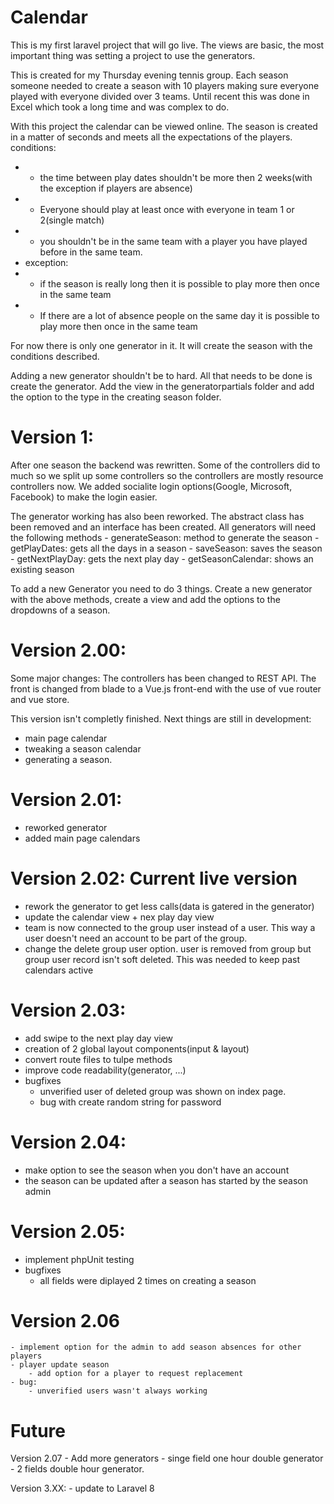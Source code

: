 # Calendar
This is my first laravel project that will go live. The views are basic, the most important thing was setting a project to use the generators. 

This is created for my Thursday evening tennis group. Each season someone needed to create a season with 10 players making sure everyone played with everyone divided over 3 teams. Until recent this was done in Excel which took a long time and was complex to do.

With this project the calendar can be viewed online. The season is created in a matter of seconds and meets all the expectations of the players.
conditions:
 * - the time between play dates shouldn't be more then 2 weeks(with the exception if players are absence)
 * - Everyone should play at least once with everyone in team 1 or 2(single match)
 * - you shouldn't be in the same team with a player you have played before in the same team.
 * exception:
 * - if the season is really long then it is possible to play more then once in the same team
 * - If there are a lot of absence people on the same day it is possible to play more then once in the same team
 
 For now there is only one generator in it. It will create the season with the conditions described. 

Adding a new generator shouldn't be to hard. All that needs to be done is create the generator. Add the view in the generatorpartials folder and add the option to the type in the creating season folder.

# Version 1: 
After one season the backend was rewritten. Some of the controllers did to much so we split up some controllers so the controllers are mostly resource controllers now. We added socialite login options(Google, Microsoft, Facebook) to make the login easier. 

The generator working has also been reworked. The abstract class has been removed and an interface has been created. 
All generators will need the following methods
    - generateSeason: method to generate the season
    - getPlayDates: gets all the days in a season
    - saveSeason: saves the season
    - getNextPlayDay: gets the next play day
    - getSeasonCalendar: shows an existing season

To add a new Generator you need to do 3 things. Create a new generator with the above methods, create a view and add the options to the dropdowns of a season. 

# Version 2.00: 
Some major changes: 
The controllers has been changed to REST API. The front is changed from blade to a Vue.js front-end with the use of vue router and vue store. 

This version isn't completly finished. Next things are still in development: 
- main page calendar
- tweaking a season calendar
- generating a season.

# Version 2.01: 
- reworked generator
- added main page calendars

# Version 2.02: Current live version
- rework the generator to get less calls(data is gatered in the generator)
- update the calendar view + nex play day view
- team is now connected to the group user instead of a user. This way a user doesn't need an account to be part of the group. 
- change the delete group user option. user is removed from group but group user record isn't soft deleted. This was needed to keep past calendars active

# Version 2.03: 
- add swipe to the next play day view
- creation of 2 global layout components(input & layout)
- convert route files to tulpe methods
- improve code readability(generator, ...)
- bugfixes
    - unverified user of deleted group was shown on index page.
    - bug with create random string for password

# Version 2.04: 
- make option to see the season when you don't have an account
- the season can be updated after a season has started by the season admin

# Version 2.05: 
- implement phpUnit testing
- bugfixes
    - all fields were diplayed 2 times on creating a season
    
# Version 2.06
    - implement option for the admin to add season absences for other players
    - player update season
        - add option for a player to request replacement
    - bug: 
        - unverified users wasn't always working    

# Future
Version 2.07
    - Add more generators
        - singe field one hour double generator
        - 2 fields double hour generator.

Version 3.XX: 
    - update to Laravel 8
    
